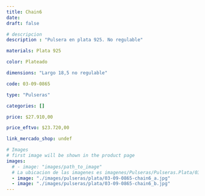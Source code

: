 ```yaml
---
title: Chain6
date: 
draft: false

# descripcion
description : "Pulsera en plata 925. No regulable"

materials: Plata 925

color: Plateado

dimensions: "Largo 18,5 no regulable"

code: 03-09-0865

type: "Pulseras"

categories: []

price: $27.910,00

price_eftvo: $23.720,00

link_mercado_shop: undef

# Images
# first image will be shown in the product page
images:
  # - image: "images/path_to_image"
  # La ubicacion de las imagenes es imagenes/Pulseras/Pulseras.Plata/03-09-0865-chain6
  - image: "./images/pulseras/plata/03-09-0865-chain6_a.jpg"
  - image: "./images/pulseras/plata/03-09-0865-chain6_b.jpg"
---
```

